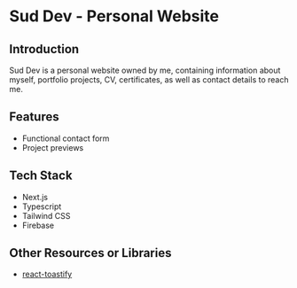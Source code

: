 # Sud Dev - Personal Website

## Introduction

Sud Dev is a personal website owned by me, containing information about myself, portfolio projects, CV, certificates, as well as contact details to reach me.

## Features

- Functional contact form
- Project previews

## Tech Stack

- Next.js
- Typescript
- Tailwind CSS
- Firebase

## Other Resources or Libraries

- [react-toastify](https://fkhadra.github.io/react-toastify)
